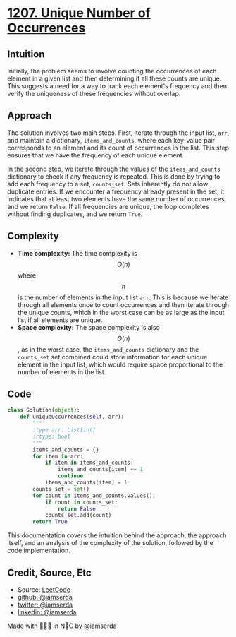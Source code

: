 # [1207. Unique Number of Occurrences](https://leetcode.com/problems/unique-number-of-occurrences/description/)

## Intuition

Initially, the problem seems to involve counting the occurrences of each element in a given list and then determining if all these counts are unique. This suggests a need for a way to track each element's frequency and then verify the uniqueness of these frequencies without overlap.

## Approach

The solution involves two main steps. First, iterate through the input list, `arr`, and maintain a dictionary, `items_and_counts`, where each key-value pair corresponds to an element and its count of occurrences in the list. This step ensures that we have the frequency of each unique element.

In the second step, we iterate through the values of the `items_and_counts` dictionary to check if any frequency is repeated. This is done by trying to add each frequency to a set, `counts_set`. Sets inherently do not allow duplicate entries. If we encounter a frequency already present in the set, it indicates that at least two elements have the same number of occurrences, and we return `False`. If all frequencies are unique, the loop completes without finding duplicates, and we return `True`.

## Complexity

- **Time complexity:** The time complexity is $$O(n)$$ where $$n$$ is the number of elements in the input list `arr`. This is because we iterate through all elements once to count occurrences and then iterate through the unique counts, which in the worst case can be as large as the input list if all elements are unique.
- **Space complexity:** The space complexity is also $$O(n)$$, as in the worst case, the `items_and_counts` dictionary and the `counts_set` set combined could store information for each unique element in the input list, which would require space proportional to the number of elements in the list.

## Code

```python
class Solution(object):
    def uniqueOccurrences(self, arr):
        """
        :type arr: List[int]
        :rtype: bool
        """
        items_and_counts = {}
        for item in arr:
            if item in items_and_counts:
                items_and_counts[item] += 1
                continue
            items_and_counts[item] = 1
        counts_set = set()
        for count in items_and_counts.values():
            if count in counts_set:
                return False
            counts_set.add(count)
        return True
```

This documentation covers the intuition behind the approach, the approach itself, and an analysis of the complexity of the solution, followed by the code implementation.

## Credit, Source, Etc

- Source: [LeetCode](https://leetcode.com/problems/merge-sorted-array/description/)
- [github:  @iamserda](https://github.com/iamserda)
- [twitter: @iamserda](https://twitter.com/iamserda)
- [linkedin:    @iamserda](https://linkedin.com/in/iamserda)

Made with 🤍🫶🏿 in N🗽C by [@iamserda](https://www.twitter.com/iamserda)
